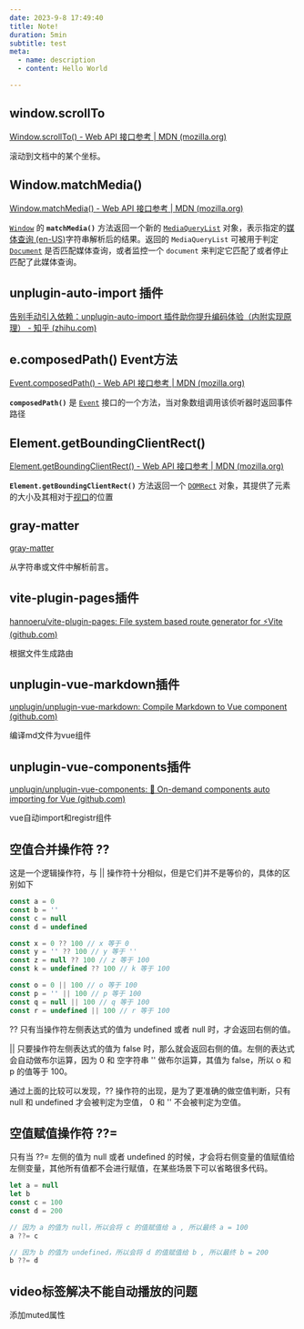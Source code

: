 ```yaml
---
date: 2023-9-8 17:49:40
title: Note!
duration: 5min
subtitle: test
meta:
  - name: description
  - content: Hello World

---
```



## window.scrollTo 

[Window.scrollTo() - Web API 接口参考 | MDN (mozilla.org)](https://developer.mozilla.org/zh-CN/docs/Web/API/Window/scrollTo)

滚动到文档中的某个坐标。

## Window.matchMedia() 

[Window.matchMedia() - Web API 接口参考 | MDN (mozilla.org)](https://developer.mozilla.org/zh-CN/docs/Web/API/Window/matchMedia)

[`Window`](https://developer.mozilla.org/zh-CN/docs/Web/API/Window) 的 **`matchMedia()`** 方法返回一个新的 [`MediaQueryList`](https://developer.mozilla.org/zh-CN/docs/Web/API/MediaQueryList) 对象，表示指定的[媒体查询 (en-US)](https://developer.mozilla.org/en-US/docs/Web/CSS/CSS_media_queries/Using_media_queries)字符串解析后的结果。返回的 `MediaQueryList` 可被用于判定 [`Document`](https://developer.mozilla.org/zh-CN/docs/Web/API/Document) 是否匹配媒体查询，或者监控一个 `document` 来判定它匹配了或者停止匹配了此媒体查询。

## unplugin-auto-import 插件

[告别手动引入依赖：unplugin-auto-import 插件助你提升编码体验（内附实现原理） - 知乎 (zhihu.com)](https://zhuanlan.zhihu.com/p/612397686)

## e.composedPath() Event方法

[Event.composedPath() - Web API 接口参考 | MDN (mozilla.org)](https://developer.mozilla.org/zh-CN/docs/Web/API/Event/composedPath)

**`composedPath()`** 是 [`Event`](https://developer.mozilla.org/zh-CN/docs/Web/API/Event) 接口的一个方法，当对象数组调用该侦听器时返回事件路径

## Element.getBoundingClientRect()

[Element.getBoundingClientRect() - Web API 接口参考 | MDN (mozilla.org)](https://developer.mozilla.org/zh-CN/docs/Web/API/Element/getBoundingClientRect)

**`Element.getBoundingClientRect()`** 方法返回一个 [`DOMRect`](https://developer.mozilla.org/zh-CN/docs/Web/API/DOMRect) 对象，其提供了元素的大小及其相对于[视口](https://developer.mozilla.org/zh-CN/docs/Glossary/Viewport)的位置

## gray-matter 

[gray-matter](https://github.com/jonschlinkert/gray-matter)

从字符串或文件中解析前言。

## vite-plugin-pages插件

[hannoeru/vite-plugin-pages: File system based route generator for ⚡️Vite (github.com)](https://github.com/hannoeru/vite-plugin-pages)

根据文件生成路由

## unplugin-vue-markdown插件

[unplugin/unplugin-vue-markdown: Compile Markdown to Vue component (github.com)](https://github.com/unplugin/unplugin-vue-markdown)

编译md文件为vue组件

## unplugin-vue-components插件

[unplugin/unplugin-vue-components: 📲 On-demand components auto importing for Vue (github.com)](https://github.com/unplugin/unplugin-vue-components)

vue自动import和registr组件

## 空值合并操作符 ??

这是一个逻辑操作符，与 || 操作符十分相似，但是它们并不是等价的，具体的区别如下

```js
const a = 0
const b = ''
const c = null
const d = undefined

const x = 0 ?? 100 // x 等于 0
const y = '' ?? 100 // y 等于 ''
const z = null ?? 100 // z 等于 100
const k = undefined ?? 100 // k 等于 100

const o = 0 || 100 // o 等于 100
const p = '' || 100 // p 等于 100
const q = null || 100 // q 等于 100
const r = undefined || 100 // r 等于 100
```

?? 只有当操作符左侧表达式的值为 undefined 或者 null 时，才会返回右侧的值。

|| 只要操作符左侧表达式的值为 false 时，那么就会返回右侧的值。左侧的表达式会自动做布尔运算，因为 0 和 空字符串 '' 做布尔运算，其值为 false，所以 o 和 p 的值等于 100。

通过上面的比较可以发现，?? 操作符的出现，是为了更准确的做空值判断，只有 null 和 undefined 才会被判定为空值， 0 和 '' 不会被判定为空值。

## 空值赋值操作符 ??=

只有当 ??= 左侧的值为 null 或者 undefined 的时候，才会将右侧变量的值赋值给左侧变量，其他所有值都不会进行赋值，在某些场景下可以省略很多代码。

```js
let a = null
let b
const c = 100
const d = 200

// 因为 a 的值为 null，所以会将 c 的值赋值给 a , 所以最终 a = 100
a ??= c

// 因为 b 的值为 undefined，所以会将 d 的值赋值给 b , 所以最终 b = 200
b ??= d
```

## video标签解决不能自动播放的问题

添加muted属性


<!-- <Catalogue :projects="frontmatter.projects"></Catalogue> -->
